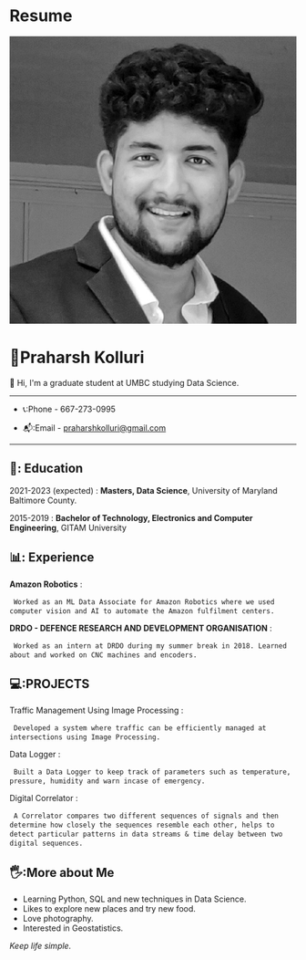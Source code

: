 # Resume
![](/assignment_01/Headshot_resume-03.jpeg)

:man:Praharsh Kolluri
============
:wave: Hi, I'm a graduate student at UMBC studying Data Science. 
-------------------     ----------------------------

- 📞:Phone - 667-273-0995

- 📬:Email - praharshkolluri@gmail.com

-------------------     ----------------------------
📖:
Education
---------

2021-2023 (expected)
:   **Masters, Data Science**, University of Maryland Baltimore County.


2015-2019
:   **Bachelor of Technology, Electronics and Computer Engineering**, GITAM University
   

 
📊:
Experience
----------

**Amazon Robotics**
:  

     Worked as an ML Data Associate for Amazon Robotics where we used computer vision and AI to automate the Amazon fulfilment centers.
   


**DRDO - DEFENCE RESEARCH AND DEVELOPMENT ORGANISATION**
:

     Worked as an intern at DRDO during my summer break in 2018. Learned about and worked on CNC machines and encoders. 



💻:PROJECTS
--------------------

Traffic Management Using Image Processing
:   

     Developed a system where traffic can be efficiently managed at intersections using Image Processing.

    
Data Logger
:

     Built a Data Logger to keep track of parameters such as temperature, pressure, humidity and warn incase of emergency. 

Digital Correlator
:   

     A Correlator compares two different sequences of signals and then determine how closely the sequences resemble each other, helps to detect particular patterns in data streams & time delay between two digital sequences.

🖐️:More about Me
----------------------------------------
* Learning Python, SQL and new techniques in Data Science.
* Likes to explore new places and try new food.
* Love photography.
* Interested in Geostatistics.

*Keep life simple.*
